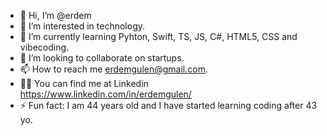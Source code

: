 - 👋 Hi, I’m @erdem
- 👀 I’m interested in technology.
- 🌱 I’m currently learning Pyhton, Swift, TS, JS, C#, HTML5, CSS and vibecoding.
- 💞️ I’m looking to collaborate on startups.
- 📫 How to reach me erdemgulen@gmail.com.
- 👨‍💻 You can find me at Linkedin https://www.linkedin.com/in/erdemgulen/
- ⚡ Fun fact: I am 44 years old and I have started learning coding after 43 yo.


<!---
erdemglen/erdemglen is a ✨ special ✨ repository because its `README.md` (this file) appears on your GitHub profile.
You can click the Preview link to take a look at your changes.
--->
